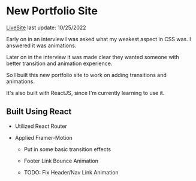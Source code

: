 # New Portfolio Site

[LiveSite](https://audditydev.netlify.app/)
last update: 10/25/2022

Early on in an interview I was asked what my weakest aspect in CSS was.  I answered it was animations.

Later on in the interview it was made clear they wanted someone with better transition and animation experience.

So I built this new portfolio site to work on adding transitions and animations.

It's also built with ReactJS, since I'm currently learning to use it.

## Built Using React
- Utilized React Router

- Applied Framer-Motion
  - Put in some basic transition effects

  - Footer Link Bounce Animation

  - TODO: Fix Header/Nav Link Animation